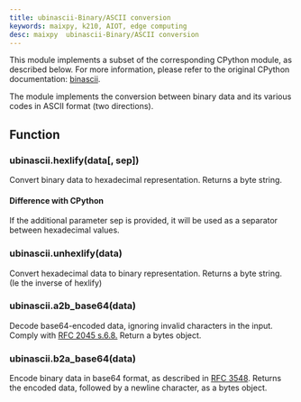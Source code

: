 ```yaml
---
title: ubinascii-Binary/ASCII conversion
keywords: maixpy, k210, AIOT, edge computing
desc: maixpy  ubinascii-Binary/ASCII conversion
---
```




This module implements a subset of the corresponding CPython module, as described below. For more information, please refer to the original CPython documentation: [binascii](https://docs.python.org/3.5/library/binascii.html#module-binascii).

The module implements the conversion between binary data and its various codes in ASCII format (two directions).

## Function

### ubinascii.hexlify(data[, sep])

Convert binary data to hexadecimal representation. Returns a byte string.

#### Difference with CPython

If the additional parameter sep is provided, it will be used as a separator between hexadecimal values.

### ubinascii.unhexlify(data)

Convert hexadecimal data to binary representation. Returns a byte string. (Ie the inverse of hexlify)

### ubinascii.a2b_base64(data)

Decode base64-encoded data, ignoring invalid characters in the input. Comply with [RFC 2045 s.6.8.](https://tools.ietf.org/html/rfc2045#section-6.8) Return a bytes object.

### ubinascii.b2a_base64(data)

Encode binary data in base64 format, as described in [RFC 3548](https://tools.ietf.org/html/rfc3548.html). Returns the encoded data, followed by a newline character, as a bytes object.
